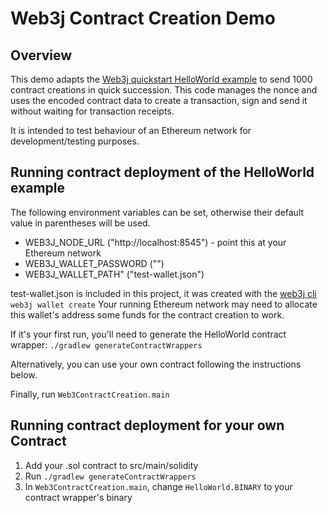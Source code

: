 # Web3j Contract Creation Demo

## Overview
This demo adapts the [Web3j quickstart HelloWorld example](http://docs.web3j.io/4.8.7/quickstart/#deploying-a-smart-contract) to send 1000 contract creations in quick succession.
This code manages the nonce and uses the encoded contract data to create a transaction, sign and send it without waiting for transaction receipts.

It is intended to test behaviour of an Ethereum network for development/testing purposes.

## Running contract deployment of the HelloWorld example

The following environment variables can be set, otherwise their default value in parentheses will be used.

- WEB3J_NODE_URL ("http://localhost:8545") - point this at your Ethereum network
- WEB3J_WALLET_PASSWORD ("")
- WEB3J_WALLET_PATH" ("test-wallet.json")

test-wallet.json is included in this project, it was created with the [web3j cli](http://docs.web3j.io/4.8.7/command_line_tools/#wallet-tools) `web3j wallet create`
Your running Ethereum network may need to allocate this wallet's address some funds for the contract creation to work.

If it's your first run, you'll need to generate the HelloWorld contract wrapper:
`./gradlew generateContractWrappers`

Alternatively, you can use your own contract following the instructions below.

Finally, run `Web3ContractCreation.main`

## Running contract deployment for your own Contract
1. Add your .sol contract to src/main/solidity
2. Run `./gradlew generateContractWrappers`
3. In `Web3ContractCreation.main`, change `HelloWorld.BINARY` to your contract wrapper's binary